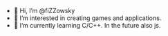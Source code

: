 - 👋 Hi, I’m @fiZZowsky
- 👀 I’m interested in creating games and applications.
- 🌱 I’m currently learning C/C++. In the future also js.
<!---💞️ I’m looking to collaborate on ...
- 📫 How to reach me ...


fiZZowsky/fiZZowsky is a ✨ special ✨ repository because its `README.md` (this file) appears on your GitHub profile.
You can click the Preview link to take a look at your changes.
--->
